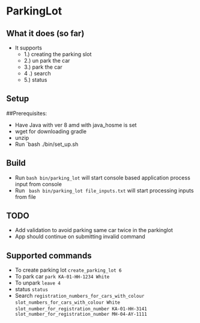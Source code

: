
# ParkingLot

## What it does (so far)
- It supports
  -  1.) creating the parking slot
  - 2.) un park the car
  - 3.) park the car
  - 4 .) search
  - 5.) status

## Setup
##Prerequisites:
- Have Java with ver 8 amd with java_hosme is set
- wget for downloading gradle
- unzip
- Run `bash ./bin/set_up.sh

## Build
- Run `bash bin/parking_lot` will start console based application process input from console
- Run ` bash bin/parking_lot file_inputs.txt` will start processing inputs from file

## TODO
- Add validation to avoid parking same car twice in the parkinglot
- App should continue on submitting invalid command

## Supported commands
- To create parking lot
     `create_parking_lot 6`
- To park car
       `park KA-01-HH-1234 White`
- To unpark
       `leave 4`
- status
        `status`
- Search
        `registration_numbers_for_cars_with_colour`
        `slot_numbers_for_cars_with_colour White`
        `slot_number_for_registration_number KA-01-HH-3141`
        ` slot_number_for_registration_number MH-04-AY-1111`

